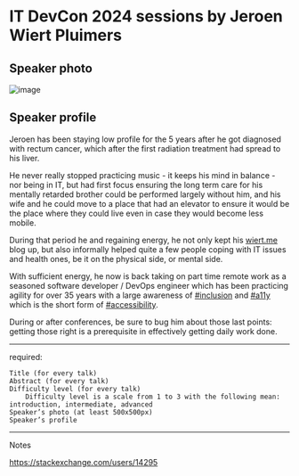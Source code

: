 # IT DevCon 2024 sessions by Jeroen Wiert Pluimers

## Speaker photo

![image](https://gist.github.com/user-attachments/assets/8ccc5ea0-e1f6-49e7-91b6-ae9e3eaee8fe)

## Speaker profile

Jeroen has been staying low profile for the 5 years after he got diagnosed with rectum cancer, which after the first radiation treatment had spread to his liver.

He never really stopped practicing music - it keeps his mind in balance - nor being in IT, but had first focus ensuring the long term care for his mentally retarded brother could be performed largely without him, and his wife and he could move to a place that had an elevator to ensure it would be the place where they could live even in case they would become less mobile.

During that period he and regaining energy, he not only kept his [wiert.me](https://wiert.me/) blog up, but also informally helped quite a few people coping with IT issues and health ones, be it on the physical side, or mental side.

With sufficient energy, he now is back taking on part time remote work as a seasoned software developer / DevOps engineer which has been practicing agility for over 35 years with a large awareness of [#inclusion](https://www.google.com/search?q=%23inclusion) and [#a11y](https://www.google.com/search?q=%23a11y) which is the short form of [#accessibility](https://www.google.com/search?q=%23accessibility).

During or after conferences, be sure to bug him about those last points: getting those right is a prerequisite in effectively getting daily work done.

---

required:


    Title (for every talk)
    Abstract (for every talk)
    Difficulty level (for every talk)
        Difficulty level is a scale from 1 to 3 with the following mean: introduction, intermediate, advanced
    Speaker’s photo (at least 500x500px)
    Speaker’s profile

---

Notes

https://stackexchange.com/users/14295